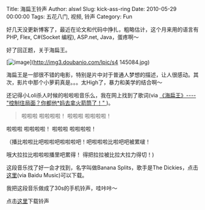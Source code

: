 Title: 海扁王铃声
Author: alswl
Slug: kick-ass-ring
Date: 2010-05-29 00:00:00
Tags: 五花八门, 视频, 铃声
Category: Fun

好几天没更新博客了，最近在论文和代码中挣扎，粗略估计，这个月来用的语言有PHP, Flex, C#(Socket 编程), ASP.net,
Java，蛋疼啊～

好了回正题，关于海扁王。

[![image](https://ohsolnxaa.qnssl.com/upload_dropbox/201005/s4145084.jpg)](http://img3.doubanio.com/lpic/s4
145084.jpg)

海扁王是一部很不错的电影，特别是片中对于普通人梦想的描述，让人很感动。其次，影片中那个小萝莉真是。。。太High了，暴力和美学的结合啊～

还记得小Loli杀人时候的啦啦啦音乐么，我在网上找到了歌词(via [《海扁王》----"控制住局面？你都他*妈去拿火箭筒了！"
](http://www.mtime.com/my/1086467/blog/4307331/?mtime=93462))。

> 啦啦啦 啦啦啦啦！ 啦啦啦 啦啦啦啦！

啦啦啦 啦啦啦啦！ 啦啦啦 啦啦啦啦！

（播比啦啦比吧啦啦吧啦啦啦吧！吧啦啦啦比啦吧吧被累啵！

哦大拉拉比啦啦啦播里吧累得！ 得把拉拉被比拉大拉力得切！)

这段音乐找了好一会才找到，名字叫做Banana Splits，歌手是The
Dickies，点击[这里](http://www.randynow.com/MP3/Banana%20Splits.mp3)(via Baidu
Music)可以下载。

我把这段音乐做成了30s的手机铃声，哇咔咔～

点击[这里](https://ohsolnxaa.qnssl.com/2010/05/banana_splits.7z)下载铃声

